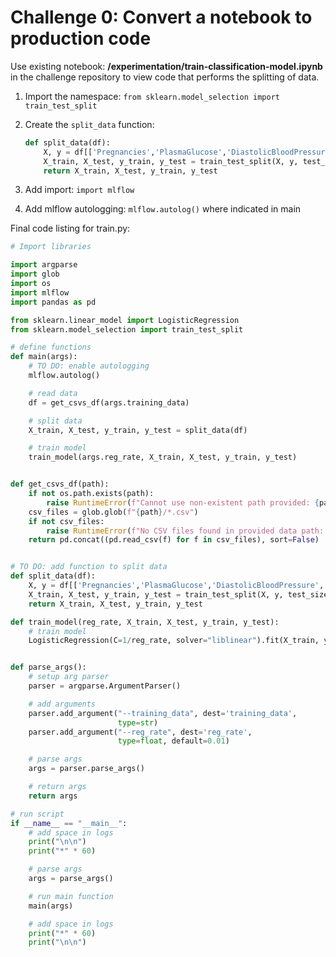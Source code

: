 # Challenge 0: Convert a notebook to production code

Use existing notebook: **/experimentation/train-classification-model.ipynb** in the challenge repository to view code that performs the splitting of data.

1. Import the namespace: `from sklearn.model_selection import train_test_split`
2. Create the `split_data` function:

    ```python
    def split_data(df):
        X, y = df[['Pregnancies','PlasmaGlucose','DiastolicBloodPressure','TricepsThickness','SerumInsulin','BMI','DiabetesPedigree','Age']].values, df['Diabetic'].values
        X_train, X_test, y_train, y_test = train_test_split(X, y, test_size=0.30, random_state=0)
        return X_train, X_test, y_train, y_test
    ```

3. Add import: `import mlflow`
4. Add mlflow autologging: `mlflow.autolog()` where indicated in main

Final code listing for train.py:

```python
# Import libraries

import argparse
import glob
import os
import mlflow
import pandas as pd

from sklearn.linear_model import LogisticRegression
from sklearn.model_selection import train_test_split

# define functions
def main(args):
    # TO DO: enable autologging
    mlflow.autolog()

    # read data
    df = get_csvs_df(args.training_data)

    # split data
    X_train, X_test, y_train, y_test = split_data(df)

    # train model
    train_model(args.reg_rate, X_train, X_test, y_train, y_test)


def get_csvs_df(path):
    if not os.path.exists(path):
        raise RuntimeError(f"Cannot use non-existent path provided: {path}")
    csv_files = glob.glob(f"{path}/*.csv")
    if not csv_files:
        raise RuntimeError(f"No CSV files found in provided data path: {path}")
    return pd.concat((pd.read_csv(f) for f in csv_files), sort=False)


# TO DO: add function to split data
def split_data(df):
    X, y = df[['Pregnancies','PlasmaGlucose','DiastolicBloodPressure','TricepsThickness','SerumInsulin','BMI','DiabetesPedigree','Age']].values, df['Diabetic'].values
    X_train, X_test, y_train, y_test = train_test_split(X, y, test_size=0.30, random_state=0)
    return X_train, X_test, y_train, y_test

def train_model(reg_rate, X_train, X_test, y_train, y_test):
    # train model
    LogisticRegression(C=1/reg_rate, solver="liblinear").fit(X_train, y_train)


def parse_args():
    # setup arg parser
    parser = argparse.ArgumentParser()

    # add arguments
    parser.add_argument("--training_data", dest='training_data',
                        type=str)
    parser.add_argument("--reg_rate", dest='reg_rate',
                        type=float, default=0.01)

    # parse args
    args = parser.parse_args()

    # return args
    return args

# run script
if __name__ == "__main__":
    # add space in logs
    print("\n\n")
    print("*" * 60)

    # parse args
    args = parse_args()

    # run main function
    main(args)

    # add space in logs
    print("*" * 60)
    print("\n\n")
```
